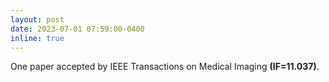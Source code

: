 ```yaml
---
layout: post
date: 2023-07-01 07:59:00-0400
inline: true
---
```


One paper accepted by IEEE Transactions on Medical Imaging **(IF=11.037)**.

